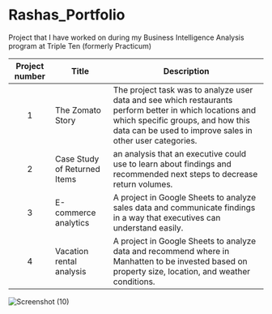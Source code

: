 # Rashas_Portfolio
Project that I have worked on during my Business Intelligence Analysis program at Triple Ten (formerly Practicum)

| Project number | Title | Description |
| :-----------: | ----------- |----------- |
| 1 |The Zomato Story | The project task was to analyze user data and see which restaurants perform better in which locations and which specific groups, and how this data can be used to improve sales in other user categories. |
| 2 | Case Study of Returned Items| an analysis that an executive could use to learn about findings and recommended  next steps to decrease return volumes.
| 3 | E-commerce analytics| A project in Google Sheets to analyze sales data and communicate findings in a way that executives can understand easily.
| 4  | Vacation rental analysis| A project in Google Sheets to analyze data and recommend where in Manhatten to be invested based on property size, location, and weather conditions.
![Screenshot (10)](https://github.com/rashayk1/Rashas_Portfolio/assets/156124760/af376392-cc09-48ed-87fc-a041111918bf)
